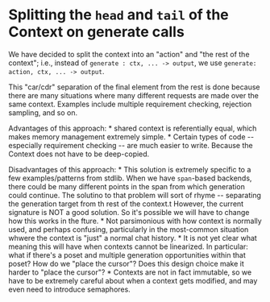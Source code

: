 # Splitting the `head` and `tail` of the Context on generate calls

We have decided to split the context into an "action" and "the rest of the context"; i.e., instead of `generate : ctx, ... -> output`, we use `generate: action, ctx, ... -> output`.

 This "car/cdr" separation of the final element from the rest is done because there are many situations where many different requests are made over the same context. Examples include multiple requirement checking, rejection sampling, and so on.

Advantages of this approach:
    * shared context is referentially equal, which makes memory management extremely simple.
    * Certain types of code -- especially requirement checking -- are much easier to write. Because the Context does not have to be deep-copied.
    
Disadvantages of this approach:
    * This solution is extremely specific to a few examples/patterns from stdlib. When we have `span`-based backends, there could be many different points in the span from which generation could continue. The solutino to that problem will sort of rhyme -- separating the generation target from th rest of the context.t However, the current signature is NOT a good solution. So it's possible we will have to change how this works in the fture.
    * Not parsimonious with how context is normally used, and perhaps confusing, particularly in the most-common situation whwere the context is "just" a normal chat history.
    * It is not yet clear what meaning this will have when contexts cannot be linearized. In particular: what if there's a poset and multiple generation opportunities within that poset? How do we "place the cursor"? Does this design choice make it harder to "place the cursor"?
    * Contexts are not in fact immutable, so we have to be extremely careful about when a context gets modified, and may even need to introduce semaphores.
    
